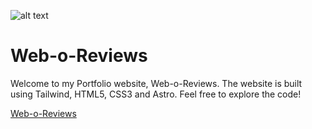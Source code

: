 ![alt text](https://raw.githubusercontent.com/akyag/akyag.github.io/master/mstile-144x144.png "Web-o-Reviews")

# Web-o-Reviews

Welcome to my Portfolio website, Web-o-Reviews. The website is built using Tailwind, HTML5, CSS3 and Astro.
Feel free to explore the code!

[Web-o-Reviews](https://weboreviews.com "Web-o-Reviews")
